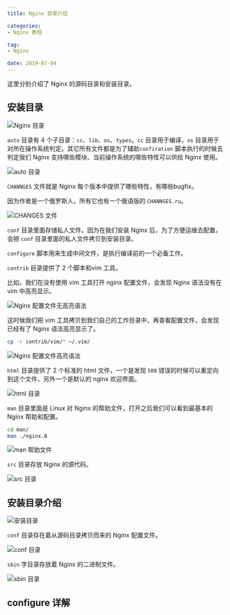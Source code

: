 ```yaml
---
title: Nginx 目录介绍

categories:
- Nginx 教程

tag:
- Nginx

date: 2019-07-04
---
```


这里分别介绍了 Nginx 的源码目录和安装目录。

## 安装目录
![Nginx 目录](001.png)

`auto` 目录有 4 个子目录：`cc`、`lib`、`os`、`types`。`cc` 目录用于编译，`os` 目录用于对所在操作系统判定。其它所有文件都是为了辅助`confiration` 脚本执行的时候去判定我们 Nginx 支持哪些模块、当前操作系统的哪些特性可以供给 Nginx 使用。

![auto 目录](002.png)


`CHANNGES` 文件就是 Nginx 每个版本中提供了哪些特性，有哪些bugfix。

因为作者是一个俄罗斯人，所有它也有一个俄语版的 `CHANNGES.ru`。

![CHANGES 文件](003.png)

`conf` 目录里面存储私人文件。因为在我们安装 Nginx 后，为了方便运维去配置，会把 `conf` 目录里面的私人文件拷贝到安装目录。

`configure` 脚本用来生成中间文件，是执行编译前的一个必备工作。

`contrib` 目录提供了 2 个脚本和vim 工具。

比如，我们在没有使用 vim 工具打开 nginx 配置文件，会发现 Nginx 语法没有在 vim 中高亮显示。

![Nginx 配置文件无高亮语法](004.png)

这时候我们把 vim 工具拷贝到我们自己的工作目录中，再查看配置文件，会发现已经有了 Nginx 语法高亮显示了。

```bash
cp -r contrib/vim/* ~/.vim/
```

![Nginx 配置文件高亮语法](005.png)

`html` 目录提供了 2 个标准的 html 文件，一个是发现 `500` 错误的时候可以重定向到这个文件，另外一个是默认的 nginx 欢迎界面。

![html 目录](006.png)

`man` 目录里面是 Linux 对 Nginx 的帮助文件，打开之后我们可以看到最基本的 Nginx 帮助和配置。

```bash
cd man/
man ./nginx.8
```

![man 帮助文件](007.png)

`src` 目录存放 Nginx 的源代码。

![src 目录](008.png)

## 安装目录介绍

![安装目录](021.png)

`conf` 目录存在着从源码目录拷贝而来的 Nginx 配置文件。

![conf 目录](022.png)

`sbin` 字目录存放着 Nginx 的二进制文件。

![sbin 目录](023.png)

## configure 详解 